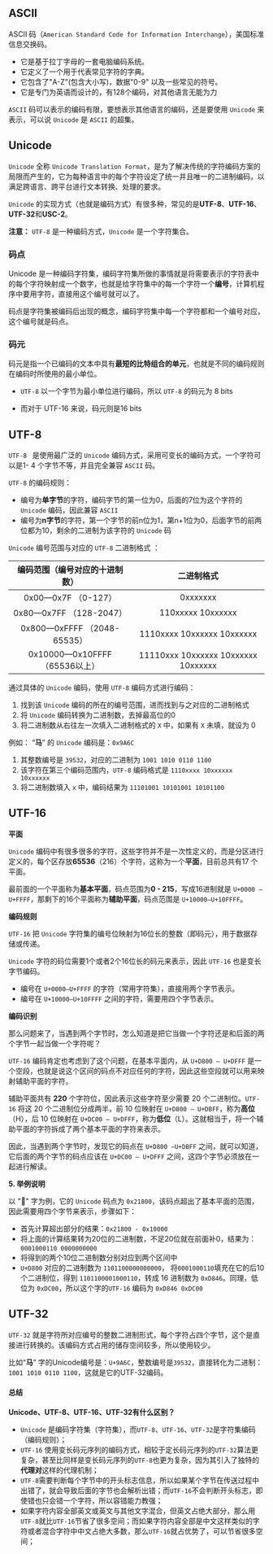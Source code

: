 ## ASCII

ASCII 码（`American Standard Code for Information Interchange`），美国标准信息交换码。

- 它是基于拉丁字母的一套电脑编码系统。
- 它定义了一个用于代表常见字符的字典。
- 它包含了"A-Z"(包含大小写)，数据"0-9" 以及一些常见的符号。
- 它是专门为英语而设计的，有128个编码，对其他语言无能为力

`ASCII` 码可以表示的编码有限，要想表示其他语言的编码，还是要使用 `Unicode` 来表示，可以说 `Unicode` 是 `ASCII`  的超集。

## Unicode

`Unicode` 全称 `Unicode Translation Format`，是为了解决传统的字符编码方案的局限而产生的，它为每种语言中的每个字符设定了统一并且唯一的二进制编码，以满足跨语言、跨平台进行文本转换、处理的要求。

`Unicode` 的实现方式（也就是编码方式）有很多种，常见的是**UTF-8**、**UTF-16**、**UTF-32**和**USC-2**。

**注意：** `UTF-8` 是一种编码方式，`Unicode` 是一个字符集合。

### 码点

Unicode 是一种编码字符集，编码字符集所做的事情就是将需要表示的字符表中的每个字符映射成一个数字，也就是给字符集中的每一个字符一个**编号**，计算机程序中要用字符，直接用这个编号就可以了。

码点是字符集被编码后出现的概念，编码字符集中每一个字符都和一个编号对应，这个编号就是码点。

### 码元

码元是指一个已编码的文本中具有**最短的比特组合的单元**，也就是不同的编码规则在编码时所使用的最小单位。

- `UTF-8` 以一个字节为最小单位进行编码，所以 `UTF-8` 的码元为 8 bits

- 而对于 UTF-16 来说，码元则是16 bits

## UTF-8

`UTF-8 ` 是使用最广泛的 `Unicode` 编码方式，采用可变长的编码方式，一个字符可以是1- 4 个字节不等，并且完全兼容 `ASCII` 码。

`UTF-8` 的编码规则：

- 编号为**单字节**的字符，编码字节的第一位为0，后面的7位为这个字符的 `Unicode` 编码，因此兼容 `ASCII`
- 编号为**n字节**的字符，第一个字节的前n位为1，第n+1位为0，后面字节的前两位都为10，剩余的二进制为该字符的 `Unicode` 码

`Unicode` 编号范围与对应的 `UTF-8` 二进制格式 ：

| 编码范围（编号对应的十进制数）  |             二进制格式              |
| :-----------------------------: | :---------------------------------: |
|       0x00—0x7F （0-127）       |              0xxxxxxx               |
|     0x80—0x7FF （128-2047）     |          110xxxxx 10xxxxxx          |
|  0x800—0xFFFF  （2048-65535）   |     1110xxxx 10xxxxxx 10xxxxxx      |
| 0x10000—0x10FFFF  （65536以上） | 11110xxx 10xxxxxx 10xxxxxx 10xxxxxx |

通过具体的 `Unicode` 编码，使用 `UTF-8` 编码方式进行编码：

1. 找到该 `Unicode` 编码的所在的编号范围，进而找到与之对应的二进制格式
2. 将 `Unicode` 编码转换为二进制数，去掉最高位的0
3. 将二进制数从右往左一次填入二进制格式的 `X` 中，如果有 `X` 未填，就设为 0

例如： “**马**” 的 `Unicode` 编码是：`0x9A6C`

1. 其整数编号是 `39532`，对应的二进制为 `1001 1010 0110 1100`
2. 该字符在第三个编码范围内，`UTF-8` 编码格式是 `1110xxxx 10xxxxxx 10xxxxxx`
3. 将二进制数填入 `x` 中，编码结果为 `11101001 10101001 10101100`

## UTF-16

**平面**

`Unicode` 编码中有很多很多的字符，这些字符并不是一次性定义的，而是分区进行定义的，每个区存放**65536**（216）个字符，这称为一个**平面**，目前总共有17 个平面。

最前面的一个平面称为**基本平面**，码点范围为**0 - 215**，写成16进制就是 `U+0000 — U+FFFF`，那剩下的16个平面称为**辅助平面**，码点范围是 `U+10000—U+10FFFF`。

**编码规则**

`UTF-16` 把 `Unicode` 字符集的编号位映射为16位长的整数（即码元），用于数据存储或传递。

`Unicode` 字符的码位需要1个或者2个16位长的码元来表示，因此 `UTF-16` 也是变长字节编码。

- 编号在 `U+0000—U+FFFF` 的字符（常用字符集），直接用两个字节表示。
- 编号在 `U+10000—U+10FFFF` 之间的字符，需要用四个字节表示。

**编码识别**

那么问题来了，当遇到两个字节时，怎么知道是把它当做一个字符还是和后面的两个字节一起当做一个字符呢？

`UTF-16` 编码肯定也考虑到了这个问题，在基本平面内，从 `U+D800 — U+DFFF` 是一个空段，也就是说这个区间的码点不对应任何的字符，因此这些空段就可以用来映射辅助平面的字符。

辅助平面共有 **220** 个字符位，因此表示这些字符至少需要 20 个二进制位。`UTF-16` 将这 20 个二进制位分成两半，前 10 位映射在 `U+D800 — U+DBFF`，称为**高位**（H），后 10 位映射在 `U+DC00 — U+DFFF`，称为**低位**（L）。这就相当于，将一个辅助平面的字符拆成了两个基本平面的字符来表示。

因此，当遇到两个字节时，发现它的码点在 `U+D800 —U+DBFF` 之间，就可以知道，它后面的两个字节的码点应该在 `U+DC00 — U+DFFF` 之间，这四个字节必须放在一起进行解读。

**5. 举例说明**

以 "**𡠀**" 字为例，它的 `Unicode` 码点为 `0x21800`，该码点超出了基本平面的范围，因此需要用四个字节来表示，步骤如下：

- 首先计算超出部分的结果：`0x21800 - 0x10000`
- 将上面的计算结果转为20位的二进制数，不足20位就在前面补0，结果为：`0001000110 0000000000`
- 将得到的两个10位二进制数分别对应到两个区间中
- `U+D800` 对应的二进制数为 `1101100000000000`， 将`0001000110`填充在它的后10 个二进制位，得到 `1101100001000110`，转成 16 进制数为 `0xD846`。同理，低位为 `0xDC00`，所以这个字的`UTF-16` 编码为 `0xD846 0xDC00`

## UTF-32

`UTF-32` 就是字符所对应编号的整数二进制形式，每个字符占四个字节，这个是直接进行转换的。该编码方式占用的储存空间较多，所以使用较少。

比如“**马**” 字的Unicode编号是：`U+9A6C`，整数编号是`39532`，直接转化为二进制：`1001 1010 0110 1100`，这就是它的UTF-32编码。

#### 总结

**Unicode、UTF-8、UTF-16、UTF-32有什么区别？**

- `Unicode` 是编码字符集（字符集），而`UTF-8`、`UTF-16`、`UTF-32`是字符集编码（编码规则）；
- `UTF-16` 使用变长码元序列的编码方式，相较于定长码元序列的`UTF-32`算法更复杂，甚至比同样是变长码元序列的`UTF-8`也更为复杂，因为其引入了独特的**代理对**这样的代理机制；
- `UTF-8`需要判断每个字节中的开头标志信息，所以如果某个字节在传送过程中出错了，就会导致后面的字节也会解析出错；而`UTF-16`不会判断开头标志，即使错也只会错一个字符，所以容错能力教强；
- 如果字符内容全部英文或英文与其他文字混合，但英文占绝大部分，那么用`UTF-8`就比`UTF-16`节省了很多空间；而如果字符内容全部是中文这样类似的字符或者混合字符中中文占绝大多数，那么`UTF-16`就占优势了，可以节省很多空间；



